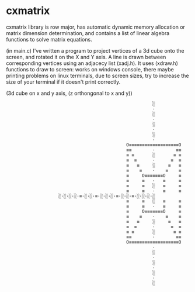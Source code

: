 # cxmatrix
cxmatrix library is row major,
has automatic dynamic memory allocation or matrix dimension determination,
and contains a list of linear algebra functions to solve matrix equations.

(in main.c) I've written a program to project vertices of a 3d cube onto the screen, and rotated it on the X and Y axis. A line is drawn between corresponding vertices using an adjacecy list (xadj.h). It uses (xdraw.h) functions to draw to screen: works on windows console, there maybe printing problems on linux terminals, due to screen sizes, try to increase the size of your terminal if it doesn't print correctly.

(3d cube on x and y axis, (z orthongonal to x and y))


                                                            ░
                                                            ·
                                                            ░
                                                            ·
                                                            ░
                                                            ·
                                                            ░
                                                            ·
                                                  O≡≡≡≡≡≡≡≡≡≡≡≡≡≡≡≡≡≡≡O
                                                  ≡≡        ·        ≡≡
                                                  ≡ ≡       ░       ≡ ≡
                                                  ≡  ≡      ·      ≡  ≡
                                                  ≡   ≡     ░     ≡   ≡
                                                  ≡    ≡    ·    ≡    ≡
                                                  ≡     O≡≡≡≡≡≡≡O     ≡
                                                  ≡     ≡   ·   ≡     ≡
                                                  ≡     ≡   ░   ≡     ≡
                                                  ≡     ≡   ·   ≡     ≡
					    ░·░·░·░·≡·░·░·≡·░·░·░·≡·░·░·≡·░·░·░·░
                                                  ≡     ≡   ░   ≡     ≡
                                                  ≡     ≡   ·   ≡     ≡
                                                  ≡     O≡≡≡≡≡≡≡O     ≡
                                                  ≡    ≡    ·    ≡    ≡
                                                  ≡   ≡     ░     ≡   ≡
                                                  ≡  ≡      ·      ≡  ≡
                                                  ≡ ≡       ░       ≡ ≡
                                                  ≡≡        ·        ≡≡
                                                  O≡≡≡≡≡≡≡≡≡≡≡≡≡≡≡≡≡≡≡O
                                                            ·
                                                            ░
                                                            ·
                                                            ░
                                                            ·
                                                            ░
                                                            ·
                                                            ░

